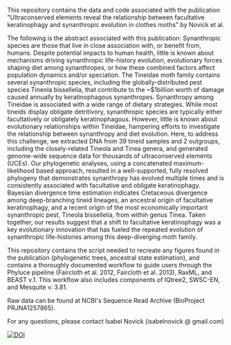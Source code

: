 This repository contains the data and code associated with the publication "Ultraconserved elements reveal the relationship between facultative keratinophagy and synanthropic evolution in clothes moths" by Novick et al.

The following is the abstract associated with this publication:
Synanthropic species are those that live in close association with, or benefit from, humans. Despite potential impacts to human health, little is known about mechanisms driving synanthropic life-history evolution, evolutionary forces shaping diet among synanthropes, or how these combined factors affect population dynamics and/or speciation. The Tineidae moth family contains several synanthropic species, including the globally-distributed pest species Tineola bissellelia, that contribute to the ~$1billion worth of damage caused annually by keratinophagous synanthropes. Synanthropy among Tineidae is associated with a wide range of dietary strategies.  While most tineids display obligate detritivory, synanthropic species are typically either facultatively or obligately keratinophagous. However, little is known about evolutionary relationships within Tineidae, hampering efforts to investigate the relationship between synanthropy and diet evolution. Here, to address this challenge, we extracted DNA from 39 tineid samples and 2 outgroups, including the closely-related Tineola and Tinea genera, and generated genome-wide sequence data for thousands of ultraconserved elements (UCEs). Our phylogenetic analyses, using a concatenated maximum-likelihood based approach, resulted in a well-supported, fully resolved phylogeny that demonstrates synanthropy has evolved multiple times and is consistently associated with facultative and obligate keratinophagy. Bayesian divergence time estimation indicates Cretaceous divergence among deep-branching tineid lineages, an ancestral origin of facultative keratinophagy, and a recent origin of the most economically important synanthropic pest, Tineola bissellelia, from within genus Tinea. Taken together, our results suggest that a shift to facultative keratinophagy was a key evolutionary innovation that has fueled the repeated evolution of synanthropic life-histories among this deep-diverging moth family.

This repository contains the script needed to recreate any figures found in the publication (phylogenetic trees, ancestral state estimation), and contains a thoroughly documented workflow to guide users through the Phyluce pipeline (Faircloth et al. 2012, Faircloth et al. 2013), RaxML, and BEAST v.1. This workflow also includes components of IQtree2, SWSC-EN, and Mesquite v. 3.81.

Raw data can be found at NCBI's Sequence Read Archive (BioProject PRJNA1257865).

For any questions, please contact Isabel Novick (isabelnovick @ gmail.com)

[![DOI](https://zenodo.org/badge/904878537.svg)](https://doi.org/10.5281/zenodo.15306210)
